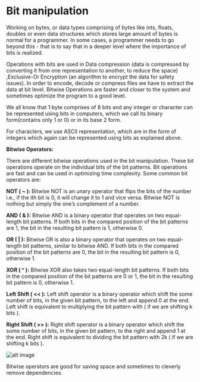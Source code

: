 # Bit manipulation

Working on bytes, or data types comprising of bytes like ints, floats, doubles or even data structures which stores large amount of bytes is normal for a programmer. In some cases, a programmer needs to go beyond this - that is to say that in a deeper level where the importance of bits is realized.

Operations with bits are used in Data compression (data is compressed by converting it from one representation to another, to reduce the space) ,Exclusive-Or Encryption (an algorithm to encrypt the data for safety issues). In order to encode, decode or compress files we have to extract the data at bit level. Bitwise Operations are faster and closer to the system and sometimes optimize the program to a good level.

We all know that 1 byte comprises of 8 bits and any integer or character can be represented using bits in computers, which we call its binary form(contains only 1 or 0) or in its base 2 form.

For characters, we use ASCII representation, which are in the form of integers which again can be represented using bits as explained above.

<b>Bitwise Operators:</b>

There are different bitwise operations used in the bit manipulation. These bit operations operate on the individual bits of the bit patterns. Bit operations are fast and can be used in optimizing time complexity. Some common bit operators are:

<b>NOT ( ~ ): </b>Bitwise NOT is an unary operator that flips the bits of the number i.e., if the ith bit is 0, it will change it to 1 and vice versa. Bitwise NOT is nothing but simply the one’s complement of a number.

<b>AND ( & ):</b> Bitwise AND is a binary operator that operates on two equal-length bit patterns. If both bits in the compared position of the bit patterns are 1, the bit in the resulting bit pattern is 1, otherwise 0.

<b>OR ( | ):</b> Bitwise OR is also a binary operator that operates on two equal-length bit patterns, similar to bitwise AND. If both bits in the compared position of the bit patterns are 0, the bit in the resulting bit pattern is 0, otherwise 1.

<b>XOR ( ^ ):</b> Bitwise XOR also takes two equal-length bit patterns. If both bits in the compared position of the bit patterns are 0 or 1, the bit in the resulting bit pattern is 0, otherwise 1.

<b>Left Shift ( << ):</b> Left shift operator is a binary operator which shift the some number of bits, in the given bit pattern, to the left and append 0 at the end. Left shift is equivalent to multiplying the bit pattern with  ( if we are shifting k bits ).

<b>Right Shift ( >> ):</b> Right shift operator is a binary operator which shift the some number of bits, in the given bit pattern, to the right and append 1 at the end. Right shift is equivalent to dividing the bit pattern with 2k ( if we are shifting k bits ).

![alt image](https://he-s3.s3.amazonaws.com/media/uploads/cb985c2.png)

Bitwise operators are good for saving space and sometimes to cleverly remove dependencies.


